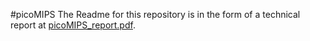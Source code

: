 #picoMIPS 
The Readme for this repository is in the form of a technical report at [picoMIPS_report.pdf](https://github.com/ks6n19/picoMIPS/blob/master/picoMIPS_report.pdf).
